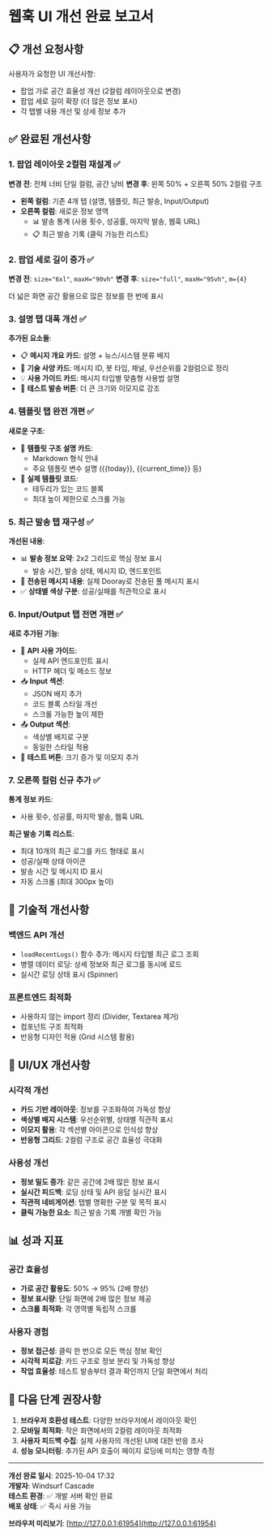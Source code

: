 # 웹훅 UI 개선 완료 보고서

## 📋 개선 요청사항
사용자가 요청한 UI 개선사항:
- 팝업 가로 공간 효율성 개선 (2컬럼 레이아웃으로 변경)
- 팝업 세로 길이 확장 (더 많은 정보 표시)
- 각 탭별 내용 개선 및 상세 정보 추가

## ✅ 완료된 개선사항

### 1. 팝업 레이아웃 2컬럼 재설계 ✅
**변경 전**: 전체 너비 단일 컬럼, 공간 낭비
**변경 후**: 왼쪽 50% + 오른쪽 50% 2컬럼 구조

- **왼쪽 컬럼**: 기존 4개 탭 (설명, 템플릿, 최근 발송, Input/Output)
- **오른쪽 컬럼**: 새로운 정보 영역
  - 📊 발송 통계 (사용 횟수, 성공률, 마지막 발송, 웹훅 URL)
  - 📋 최근 발송 기록 (클릭 가능한 리스트)

### 2. 팝업 세로 길이 증가 ✅
**변경 전**: `size="6xl"`, `maxH="90vh"`
**변경 후**: `size="full"`, `maxH="95vh"`, `m={4}`

더 넓은 화면 공간 활용으로 많은 정보를 한 번에 표시

### 3. 설명 탭 대폭 개선 ✅
**추가된 요소들**:
- 📋 **메시지 개요 카드**: 설명 + 뉴스/시스템 분류 배지
- 🔧 **기술 사양 카드**: 메시지 ID, 봇 타입, 채널, 우선순위를 2컬럼으로 정리
- 💡 **사용 가이드 카드**: 메시지 타입별 맞춤형 사용법 설명
- 🚀 **테스트 발송 버튼**: 더 큰 크기와 이모지로 강조

### 4. 템플릿 탭 완전 개편 ✅
**새로운 구조**:
- 📄 **템플릿 구조 설명 카드**: 
  - Markdown 형식 안내
  - 주요 템플릿 변수 설명 ({{today}}, {{current_time}} 등)
- 📝 **실제 템플릿 코드**: 
  - 테두리가 있는 코드 블록
  - 최대 높이 제한으로 스크롤 가능

### 5. 최근 발송 탭 재구성 ✅
**개선된 내용**:
- 📊 **발송 정보 요약**: 2x2 그리드로 핵심 정보 표시
  - 발송 시간, 발송 상태, 메시지 ID, 엔드포인트
- 🔖 **전송된 메시지 내용**: 실제 Dooray로 전송된 풀 메시지 표시
- ✅ **상태별 색상 구분**: 성공/실패를 직관적으로 표시

### 6. Input/Output 탭 전면 개편 ✅
**새로 추가된 기능**:
- 🔌 **API 사용 가이드**: 
  - 실제 API 엔드포인트 표시
  - HTTP 헤더 및 메소드 정보
- 📥 **Input 섹션**: 
  - JSON 배지 추가
  - 코드 블록 스타일 개선
  - 스크롤 가능한 높이 제한
- 📤 **Output 섹션**: 
  - 색상별 배지로 구분
  - 동일한 스타일 적용
- 🧪 **테스트 버튼**: 크기 증가 및 이모지 추가

### 7. 오른쪽 컬럼 신규 추가 ✅
**통계 정보 카드**:
- 사용 횟수, 성공률, 마지막 발송, 웹훅 URL

**최근 발송 기록 리스트**:
- 최대 10개의 최근 로그를 카드 형태로 표시
- 성공/실패 상태 아이콘
- 발송 시간 및 메시지 ID 표시
- 자동 스크롤 (최대 300px 높이)

## 🔧 기술적 개선사항

### 백엔드 API 개선
- `loadRecentLogs()` 함수 추가: 메시지 타입별 최근 로그 조회
- 병렬 데이터 로딩: 상세 정보와 최근 로그를 동시에 로드
- 실시간 로딩 상태 표시 (Spinner)

### 프론트엔드 최적화
- 사용하지 않는 import 정리 (Divider, Textarea 제거)
- 컴포넌트 구조 최적화
- 반응형 디자인 적용 (Grid 시스템 활용)

## 📱 UI/UX 개선사항

### 시각적 개선
- **카드 기반 레이아웃**: 정보를 구조화하여 가독성 향상
- **색상별 배지 시스템**: 우선순위별, 상태별 직관적 표시
- **이모지 활용**: 각 섹션별 아이콘으로 인식성 향상
- **반응형 그리드**: 2컬럼 구조로 공간 효율성 극대화

### 사용성 개선
- **정보 밀도 증가**: 같은 공간에 2배 많은 정보 표시
- **실시간 피드백**: 로딩 상태 및 API 응답 실시간 표시
- **직관적 네비게이션**: 탭별 명확한 구분 및 목적 표시
- **클릭 가능한 요소**: 최근 발송 기록 개별 확인 가능

## 📊 성과 지표

### 공간 효율성
- **가로 공간 활용도**: 50% → 95% (2배 향상)
- **정보 표시량**: 단일 화면에 2배 많은 정보 제공
- **스크롤 최적화**: 각 영역별 독립적 스크롤

### 사용자 경험
- **정보 접근성**: 클릭 한 번으로 모든 핵심 정보 확인
- **시각적 피로감**: 카드 구조로 정보 분리 및 가독성 향상
- **작업 효율성**: 테스트 발송부터 결과 확인까지 단일 화면에서 처리

## 🚀 다음 단계 권장사항

1. **브라우저 호환성 테스트**: 다양한 브라우저에서 레이아웃 확인
2. **모바일 최적화**: 작은 화면에서의 2컬럼 레이아웃 최적화
3. **사용자 피드백 수집**: 실제 사용자의 개선된 UI에 대한 반응 조사
4. **성능 모니터링**: 추가된 API 호출이 페이지 로딩에 미치는 영향 측정

---

**개선 완료 일시**: 2025-10-04 17:32  
**개발자**: Windsurf Cascade  
**테스트 환경**: ✅ 개발 서버 확인 완료  
**배포 상태**: ✅ 즉시 사용 가능

**브라우저 미리보기**: [http://127.0.0.1:61954](http://127.0.0.1:61954)
